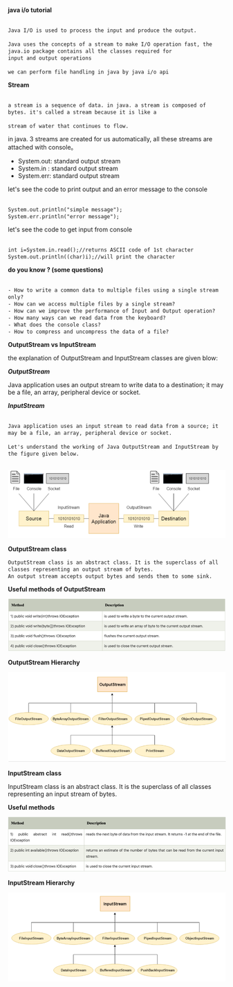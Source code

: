 **java i/o tutorial**

```text

Java I/O is used to process the input and produce the output.

Java uses the concepts of a stream to make I/O operation fast, the java.io package contains all the classes required for 
input and output operations

we can perform file handling in java by java i/o api

```

**Stream**

```text

a stream is a sequence of data. in java. a stream is composed of bytes. it's called a stream because it is like a

stream of water that continues to flow.

```

in java. 3 streams are created for us automatically, all these streams are attached with console。

- System.out: standard output stream
- System.in : standard output stream
- System.err: standard output stream

let's see the code to print output and an error message to the console

```text

System.out.println("simple message");  
System.err.println("error message");  

```

let's see the code to get input from console

```text

int i=System.in.read();//returns ASCII code of 1st character  
System.out.println((char)i);//will print the character  

```

**do you know ? (some questions)**

```text

- How to write a common data to multiple files using a single stream only?
- How can we access multiple files by a single stream?
- How can we improve the performance of Input and Output operation?
- How many ways can we read data from the keyboard?
- What does the console class?
- How to compress and uncompress the data of a file?

```

**OutputStream vs InputStream**

the explanation of OutputStream and InputStream classes are given blow:

***OutputStream***

Java application uses an output stream to write data to a destination; it may be a file, an array, peripheral device or socket.

***InputStream***

```text

Java application uses an input stream to read data from a source; it may be a file, an array, peripheral device or socket.

Let's understand the working of Java OutputStream and InputStream by the figure given below.


```

![img.png](../img/img_oct12.png)

**OutputStream class**

```text
OutputStream class is an abstract class. It is the superclass of all classes representing an output stream of bytes. 
An output stream accepts output bytes and sends them to some sink.

```
**Useful methods of OutputStream**

![img_1.png](../img/img_1_oct12.png)

**OutputStream Hierarchy**

![img_2.png](../img/img_2_oct12.png)

**InputStream class**

InputStream class is an abstract class. It is the superclass of all classes representing an input stream of bytes.

**Useful methods**

![img_3.png](../img/img_3_oct12.png)

**InputStream Hierarchy**

![img_4.png](../img/img_4_oct12.png)